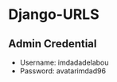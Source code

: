 # Django-URLS

## Admin Credential

<ul>
    <li>Username: imdadadelabou</li>
    <li>Password: avatarimdad96</li>
</ul>